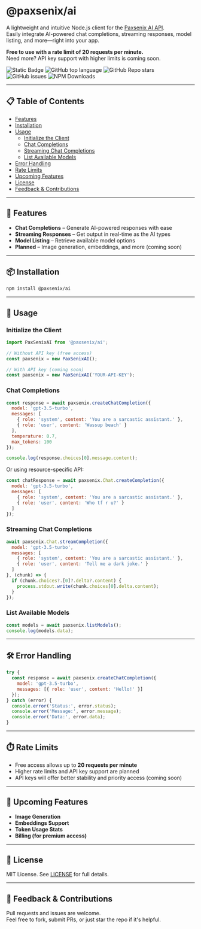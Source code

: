 # @paxsenix/ai

A lightweight and intuitive Node.js client for the [Paxsenix AI API](https://api.paxsenix.biz.id/docs).  
Easily integrate AI-powered chat completions, streaming responses, model listing, and more—right into your app.

**Free to use with a rate limit of 20 requests per minute.**  
Need more? API key support with higher limits is coming soon.

![Static Badge](https://img.shields.io/badge/@PaxSenix-AI-blue)
![GitHub top language](https://img.shields.io/github/languages/top/Paxsenix0/ai)
![GitHub Repo stars](https://img.shields.io/github/stars/Paxsenix0/ai)
![GitHub issues](https://img.shields.io/github/issues/Paxsenix0/ai)
![NPM Downloads](https://img.shields.io/npm/dm/@paxsenix/ai)

---

## 📋 Table of Contents

- [Features](#-features)
- [Installation](#-installation)
- [Usage](#-usage)
  - [Initialize the Client](#initialize-the-client)
  - [Chat Completions](#chat-completions)
  - [Streaming Chat Completions](#streaming-chat-completions)
  - [List Available Models](#list-available-models)
- [Error Handling](#️-error-handling)
- [Rate Limits](#-rate-limits)
- [Upcoming Features](#-upcoming-features)
- [License](#-license)
- [Feedback & Contributions](#-feedback--contributions)

---

## 🚀 Features

- **Chat Completions** – Generate AI-powered responses with ease
- **Streaming Responses** – Get output in real-time as the AI types
- **Model Listing** – Retrieve available model options
- **Planned** – Image generation, embeddings, and more (coming soon)

---

## 📦 Installation

```bash
npm install @paxsenix/ai
```

---

## 📖 Usage

### Initialize the Client

```js
import PaxSenixAI from '@paxsenix/ai';

// Without API key (free access)
const paxsenix = new PaxSenixAI();

// With API key (coming soon)
const paxsenix = new PaxSenixAI('YOUR-API-KEY');
```

### Chat Completions

```js
const response = await paxsenix.createChatCompletion({
  model: 'gpt-3.5-turbo',
  messages: [
    { role: 'system', content: 'You are a sarcastic assistant.' },
    { role: 'user', content: 'Wassup beach' }
  ],
  temperature: 0.7,
  max_tokens: 100
});

console.log(response.choices[0].message.content);
```

Or using resource-specific API:

```js
const chatResponse = await paxsenix.Chat.createCompletion({
  model: 'gpt-3.5-turbo',
  messages: [
    { role: 'system', content: 'You are a sarcastic assistant.' },
    { role: 'user', content: 'Who tf r u?' }
  ]
});
```

### Streaming Chat Completions

```js
await paxsenix.Chat.streamCompletion({
  model: 'gpt-3.5-turbo',
  messages: [
    { role: 'system', content: 'You are a sarcastic assistant.' },
    { role: 'user', content: 'Tell me a dark joke.' }
  ]
}, (chunk) => {
  if (chunk.choices?.[0]?.delta?.content) {
    process.stdout.write(chunk.choices[0].delta.content);
  }
});
```

### List Available Models

```js
const models = await paxsenix.listModels();
console.log(models.data);
```

---

## 🛠️ Error Handling

```js
try {
  const response = await paxsenix.createChatCompletion({
    model: 'gpt-3.5-turbo',
    messages: [{ role: 'user', content: 'Hello!' }]
  });
} catch (error) {
  console.error('Status:', error.status);
  console.error('Message:', error.message);
  console.error('Data:', error.data);
}
```

---

## ⏱️ Rate Limits

- Free access allows up to **20 requests per minute**
- Higher rate limits and API key support are planned
- API keys will offer better stability and priority access (coming soon)

---

## 🚧 Upcoming Features

- **Image Generation**
- **Embeddings Support**
- **Token Usage Stats**
- **Billing (for premium access)**

---

## 📜 License

MIT License. See [LICENSE](LICENSE) for full details.

---

## 💬 Feedback & Contributions

Pull requests and issues are welcome.  
Feel free to fork, submit PRs, or just star the repo if it's helpful.